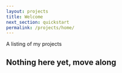 ```yaml
---
layout: projects
title: Welcome
next_section: quickstart
permalink: /projects/home/
---
```


A listing of my projects

## Nothing here yet, move along